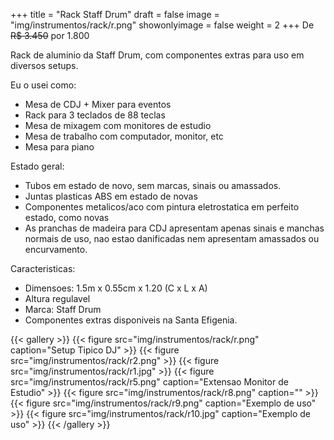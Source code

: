 +++
title = "Rack Staff Drum"
draft = false
image = "img/instrumentos/rack/r.png"
showonlyimage = false
weight = 2
+++
De ~~R$ 3.450~~ por <span class="price">1.800</span>

<!--more-->
Rack de aluminio da Staff Drum, com componentes extras para uso em diversos setups.

Eu o usei como:

- Mesa de CDJ + Mixer para eventos
- Rack para 3 teclados de 88 teclas
- Mesa de mixagem com monitores de estudio
- Mesa de trabalho com computador, monitor, etc
- Mesa para piano

Estado geral:

- Tubos em estado de novo, sem marcas, sinais ou amassados.
- Juntas plasticas ABS em estado de novas
- Componentes metalicos/aco com pintura eletrostatica em perfeito estado, como novas
- As pranchas de madeira para CDJ apresentam apenas sinais e manchas normais de uso, nao estao danificadas nem apresentam amassados ou encurvamento.

Caracteristicas:

- Dimensoes: 1.5m x 0.55cm x 1.20 (C x L x A)
- Altura regulavel
- Marca: Staff Drum
- Componentes extras disponiveis na Santa Efigenia.

{{< gallery >}}
{{< figure src="img/instrumentos/rack/r.png" caption="Setup Tipico DJ" >}}
{{< figure src="img/instrumentos/rack/r2.png" >}}
{{< figure src="img/instrumentos/rack/r1.jpg" >}}
{{< figure src="img/instrumentos/rack/r5.png" caption="Extensao Monitor de Estudio" >}}
{{< figure src="img/instrumentos/rack/r8.png" caption="" >}}
{{< figure src="img/instrumentos/rack/r9.png" caption="Exemplo de uso" >}}
{{< figure src="img/instrumentos/rack/r10.jpg" caption="Exemplo de uso" >}}
{{< /gallery >}}

